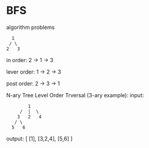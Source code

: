 # BFS
algorithm problems

      1
     / \
    2   3 

in order:      2 -> 1 -> 3
          
lever order:   1 -> 2 -> 3

post order:    2 -> 3 -> 1


N-ary Tree Level Order Trversal (3-ary example): 
input: 

            1
         /  |  \
        3   2   4
       / \
      5   6 
      
output: [ 
          [1],
          [3,2,4],
          [5,6]
        ]
